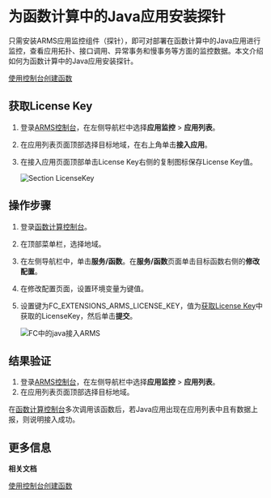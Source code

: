 # 为函数计算中的Java应用安装探针

只需安装ARMS应用监控组件（探针），即可对部署在函数计算中的Java应用进行监控，查看应用拓扑、接口调用、异常事务和慢事务等方面的监控数据。本文介绍如何为函数计算中的Java应用安装探针。

[使用控制台创建函数]()

## 获取License Key

1.  登录[ARMS控制台](https://arms.console.aliyun.com/#/home)，在左侧导航栏中选择**应用监控** \> **应用列表**。
2.  在应用列表页面顶部选择目标地域，在右上角单击**接入应用**。
3.  在接入应用页面顶部单击License Key右侧的复制图标保存License Key值。

    ![Section LicenseKey](https://static-aliyun-doc.oss-accelerate.aliyuncs.com/assets/img/zh-CN/9141208061/p45312.png)


## 操作步骤

1.  登录[函数计算控制台](https://fc.console.aliyun.com)。

2.  在顶部菜单栏，选择地域。

3.  在左侧导航栏中，单击**服务/函数**。在**服务/函数**页面单击目标函数右侧的**修改配置**。

4.  在修改配置页面，设置环境变量为键值。

5.  设置键为FC\_EXTENSIONS\_ARMS\_LICENSE\_KEY，值为[获取License Key](#section_h12_i6i_iti)中获取的LicenseKey，然后单击**提交**。

    ![FC中的java接入ARMS](https://static-aliyun-doc.oss-accelerate.aliyuncs.com/assets/img/zh-CN/2655108061/p200496.png)


## 结果验证

1.  登录[ARMS控制台](https://arms.console.aliyun.com/#/home)，在左侧导航栏中选择**应用监控** \> **应用列表**。
2.  在应用列表页面顶部选择目标地域。

在[函数计算控制台](https://fc.console.aliyun.com)多次调用该函数后，若Java应用出现在应用列表中且有数据上报，则说明接入成功。

## 更多信息

**相关文档**  


[使用控制台创建函数]()

